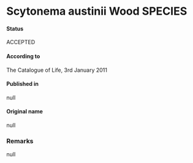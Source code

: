 # Scytonema austinii Wood SPECIES

#### Status
ACCEPTED

#### According to
The Catalogue of Life, 3rd January 2011

#### Published in
null

#### Original name
null

### Remarks
null